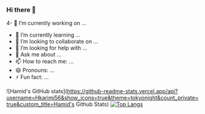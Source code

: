 ### Hi there 👋

4- 🔭 I’m currently working on ...
- 🌱 I’m currently learning ...
- 👯 I’m looking to collaborate on ...
- 🤔 I’m looking for help with ...
- 💬 Ask me about ...
- 📫 How to reach me: ...
- 😄 Pronouns: ...
- ⚡ Fun fact: ...

![Hamid's GitHub stats](https://github-readme-stats.vercel.app/api?username=Hkarimi56&show_icons=true&theme=tokyonight&count_private=true&custom_title=Hamid's Github Stats)
[![Top Langs](https://github-readme-stats.vercel.app/api/top-langs/?username=Hkarimi561&layout=compact)](https://github.com/Hkarimi561/github-readme-stats)

